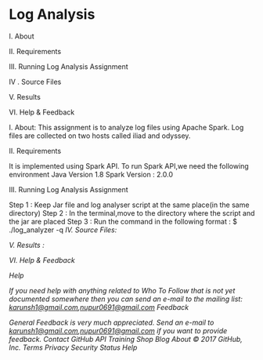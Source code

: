 Log Analysis
==================================

I. About

II. Requirements

III. Running Log Analysis Assignment

IV . Source Files

V. Results

VI. Help & Feedback

I. About:
This assignment is to analyze log files using Apache Spark. Log files are  collected on two hosts called iliad and odyssey.

II. Requirements

It is implemented using Spark API. To run Spark API,we need the following environment
Java Version 1.8
Spark Version : 2.0.0

III. Running Log Analysis Assignment

Step 1 : Keep Jar file and log analyser script at the same place(in the same directory)
Step 2 : In the terminal,move to the directory where the script and the jar are placed
Step 3 : Run the command in the following format :
         $ ./log_analyzer -q <i> <dir1> <dir2>
IV. Source Files:

V. Results :

VI. Help & Feedback

Help

If you need help with anything related to Who To Follow that is not yet documented somewhere then you can send an e-mail to the mailing list: karunsh1@gmail.com,nupur0691@gmail.com Feedback

General Feedback is very much appreciated. Send an e-mail to karunsh1@gmail.com,nupur0691@gmail.com if you want to provide feedback.
Contact GitHub API Training Shop Blog About
© 2017 GitHub, Inc. Terms Privacy Security Status Help
